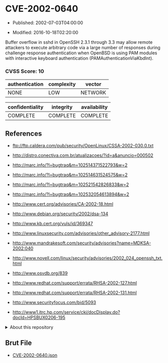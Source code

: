 # CVE-2002-0640

- Published: 2002-07-03T04:00:00

- Modified: 2016-10-18T02:20:00

Buffer overflow in sshd in OpenSSH 2.3.1 through 3.3 may allow remote attackers to execute arbitrary code via a large number of responses during challenge response authentication when OpenBSD is using PAM modules with interactive keyboard authentication (PAMAuthenticationViaKbdInt).

### CVSS Score: **10**

| authentication | complexity | vector |
| --- | --- | --- |
| NONE | LOW | NETWORK |

| confidentiality | integrity | availability |
| --- | --- | --- |
| COMPLETE | COMPLETE | COMPLETE |

## References

* ftp://ftp.caldera.com/pub/security/OpenLinux/CSSA-2002-030.0.txt

* http://distro.conectiva.com.br/atualizacoes/?id=a&anuncio=000502

* http://marc.info/?l=bugtraq&m=102514371522793&w=2

* http://marc.info/?l=bugtraq&m=102514631524575&w=2

* http://marc.info/?l=bugtraq&m=102521542826833&w=2

* http://marc.info/?l=bugtraq&m=102532054613894&w=2

* http://www.cert.org/advisories/CA-2002-18.html

* http://www.debian.org/security/2002/dsa-134

* http://www.kb.cert.org/vuls/id/369347

* http://www.linuxsecurity.com/advisories/other_advisory-2177.html

* http://www.mandrakesoft.com/security/advisories?name=MDKSA-2002:040

* http://www.novell.com/linux/security/advisories/2002_024_openssh_txt.html

* http://www.osvdb.org/839

* http://www.redhat.com/support/errata/RHSA-2002-127.html

* http://www.redhat.com/support/errata/RHSA-2002-131.html

* http://www.securityfocus.com/bid/5093

* http://www1.itrc.hp.com/service/cki/docDisplay.do?docId=HPSBUX0206-195

<details>
<summary>About this repository</summary> 

  This repository is part of the project [Live Hack CVE](https://github.com/Live-Hack-CVE). Main website can be found [www.live-hack.org](https://www.live-hack.org) 
  
  Made by [Sn0wAlice](https://github.com/Sn0wAlice) for the people that care about security and need to have a feed of the latest CVEs. Hope you enjoy it, don't forget to star the repo and follow me on [Twitter](https://twitter.com/Sn0wAlice) and [Github](https://github.com/Sn0wAlice). And that is my [personnal website](https://www.alice-snow.me/)

  - [Home Page](https://github.com/Live-Hack-CVE)
  - [Framework](https://github.com/Live-Hack-CVE/cve-framework)
  - [CVE database](https://github.com/Live-Hack-CVE/full_database)
  - [Changelog](https://github.com/Live-Hack-CVE/Changelog)
</details>

## Brut File

* [CVE-2002-0640.json](https://raw.githubusercontent.com/Live-Hack-CVE/full_database/main/cves/2002/CVE-2002-0640.json)

